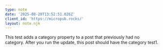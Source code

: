 ```yaml
---
type: note
date: '2025-08-20T13:52:51.026Z'
client_id: 'https://micropub.rocks/'
layout: note.njk
---
```

This test adds a category property to a post that previously had no category. After you run the update, this post should have the category test1.
